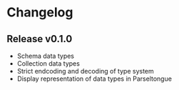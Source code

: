 Changelog
=========

Release v0.1.0
--------------

- Schema data types
- Collection data types
- Strict endcoding and decoding of type system
- Display representation of data types in Parseltongue